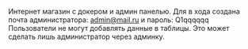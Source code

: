 Интернет магазин с докером и админ панелью. Для в хода создана почта администратора: admin@mail.ru и пароль: Q1qqqqqq
Пользователи не могут добавлять данные в таблицы. Это может сделать лишь администратор через админку.
